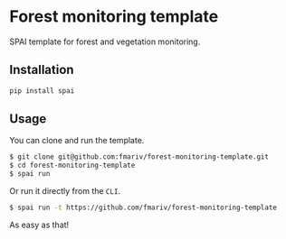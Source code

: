 # Forest monitoring template

SPAI template for forest and vegetation monitoring.

## Installation

```sh
pip install spai
```

## Usage

You can clone and run the template.

```sh
$ git clone git@github.com:fmariv/forest-monitoring-template.git
$ cd forest-monitoring-template
$ spai run
```

Or run it directly from the `CLI`.

```sh
$ spai run -t https://github.com/fmariv/forest-monitoring-template
```

As easy as that!
